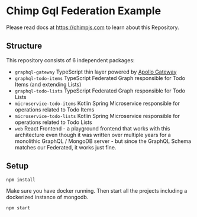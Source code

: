 # Chimp Gql Federation Example
Please read docs at https://chimpjs.com to learn about this Repository.

## Structure

This repository consists of 6 independent packages:

- `graphql-gateway` TypeScript thin layer powered by [Apollo Gateway](https://www.apollographql.com/docs/apollo-server/federation/gateway/)
- `graphql-todo-items` TypeScript Federated Graph responsible for Todo Items (and extending Lists)
- `graphql-todo-lists` TypeScript Federated Graph responsible for Todo Lists
- `microservice-todo-items` Kotlin Spring Microservice responsible for operations related to Todo Items
- `microservice-todo-lists` Kotlin Spring Microservice responsible for operations related to Todo Lists
- `web` React Frontend - a playground frontend that works with this architecture even though it was written over multiple years for a monolithic GraphQL / MongoDB server - but since the GraphQL Schema matches our Federated, it works just fine.

## Setup

`npm install`

Make sure you have docker running. Then start all the projects including a dockerized instance of mongodb.

`npm start`
